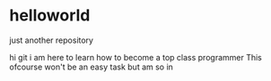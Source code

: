 # helloworld
just another repository

hi git
i am here to learn how to become a top class programmer
This ofcourse won't be an easy task but am so in
